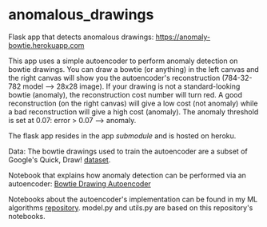 # anomalous_drawings
Flask app that detects anomalous drawings: https://anomaly-bowtie.herokuapp.com

This app uses a simple autoencoder to perform anomaly detection on bowtie drawings.
You can draw a bowtie (or anything) in the left canvas and the right canvas will
show you the autoencoder's reconstruction (784-32-782 model --> 28x28 image).
If your drawing is not a standard-looking bowtie (anomaly), the reconstruction cost
number will turn red. A good reconstruction (on the right canvas) will give a
low cost (not anomaly) while a bad reconstruction will give a high cost (anomaly).
The anomaly threshold is set at 0.07: error > 0.07 --> anomaly.

The flask app resides in the app _submodule_ and is hosted on heroku.

Data: The bowtie drawings used to train the autoencoder are a subset of
Google's Quick, Draw! [dataset][data].

Notebook that explains how anomaly detection can be performed via an autoencoder:
[Bowtie Drawing Autoencoder]()

Notebooks about the autoencoder's implementation can be found in my
ML algorithms [repository][other repo]. model.py and utils.py are based on this
repository's notebooks.

[data]: https://github.com/googlecreativelab/quickdraw-dataset
[other repo]: https://github.com/chen10an/ml_algos_python/tree/master/autoencoder
